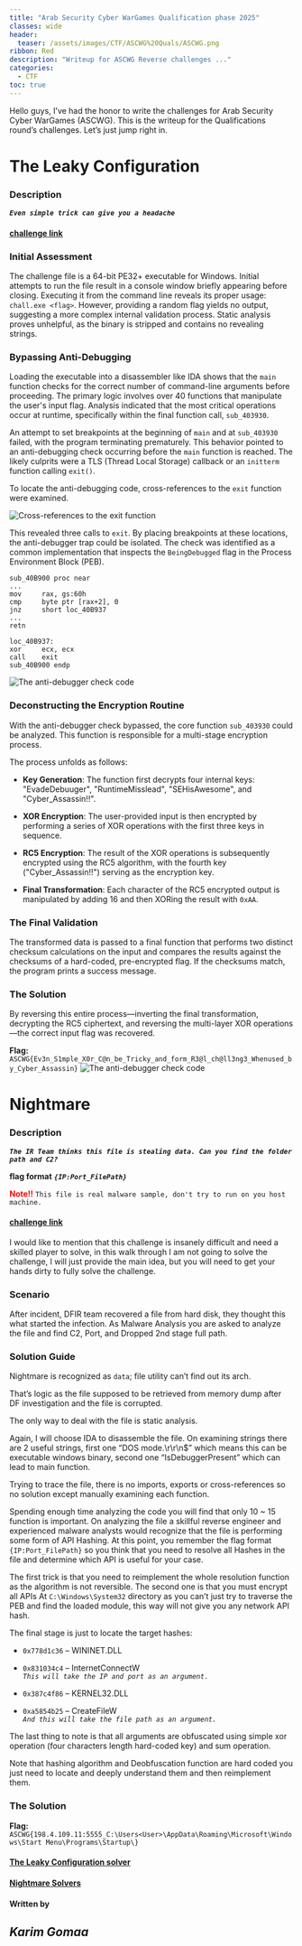 ```yaml
---
title: "Arab Security Cyber WarGames Qualification phase 2025"
classes: wide
header:
  teaser: /assets/images/CTF/ASCWG%20Quals/ASCWG.png
ribbon: Red
description: "Writeup for ASCWG Reverse challenges ..."
categories:
  - CTF
toc: true
---
```


Hello guys, I’ve had the honor to write the challenges for Arab Security Cyber WarGames (ASCWG). This is the writeup for the Qualifications round’s challenges. Let’s just jump right in.

# The Leaky Configuration

### Description

***`Even simple trick can give you a headache`***

#### <span style="color: red;">[challenge link](https://drive.google.com/file/d/1Zyc_p-4-PhL2_BUufpTKXaihxZiEQ9kH/view?usp=drive_link)</span>

### Initial Assessment

The challenge file is a 64-bit PE32+ executable for Windows. Initial attempts to run the file result in a console window briefly appearing before closing. Executing it from the command line reveals its proper usage: `chall.exe <flag>`. However, providing a random flag yields no output, suggesting a more complex internal validation process. Static analysis proves unhelpful, as the binary is stripped and contains no revealing strings.

### Bypassing Anti-Debugging

Loading the executable into a disassembler like IDA shows that the `main` function checks for the correct number of command-line arguments before proceeding. The primary logic involves over 40 functions that manipulate the user's input flag. Analysis indicated that the most critical operations occur at runtime, specifically within the final function call, `sub_403930`.

An attempt to set breakpoints at the beginning of `main` and at `sub_403930` failed, with the program terminating prematurely. This behavior pointed to an anti-debugging check occurring before the `main` function is reached. The likely culprits were a TLS (Thread Local Storage) callback or an `initterm` function calling `exit()`.

To locate the anti-debugging code, cross-references to the `exit` function were examined.

![Cross-references to the exit function](/assets/images/CTF/ASCWG%20Quals/Exit%20xref.png)

This revealed three calls to `exit`. By placing breakpoints at these locations, the anti-debugger trap could be isolated. The check was identified as a common implementation that inspects the `BeingDebugged` flag in the Process Environment Block (PEB).

```
sub_40B900 proc near
...
mov     rax, gs:60h
cmp     byte ptr [rax+2], 0
jnz     short loc_40B937
...
retn

loc_40B937:
xor     ecx, ecx
call    exit
sub_40B900 endp
```

![The anti-debugger check code](/assets/images/CTF/ASCWG%20Quals/Anti-debugger%20check.png)

### Deconstructing the Encryption Routine

With the anti-debugger check bypassed, the core function `sub_403930` could be analyzed. This function is responsible for a multi-stage encryption process.

The process unfolds as follows:

* **Key Generation**: The function first decrypts four internal keys: "EvadeDebuuger", "RuntimeMisslead", "SEHisAwesome", and "Cyber_Assassin!!".

* **XOR Encryption**: The user-provided input is then encrypted by performing a series of XOR operations with the first three keys in sequence.

* **RC5 Encryption**: The result of the XOR operations is subsequently encrypted using the RC5 algorithm, with the fourth key ("Cyber_Assassin!!") serving as the encryption key.

* **Final Transformation**: Each character of the RC5 encrypted output is manipulated by adding 16 and then XORing the result with `0xAA`.

### The Final Validation

The transformed data is passed to a final function that performs two distinct checksum calculations on the input and compares the results against the checksums of a hard-coded, pre-encrypted flag. If the checksums match, the program prints a success message.

### The Solution

By reversing this entire process—inverting the final transformation, decrypting the RC5 ciphertext, and reversing the multi-layer XOR operations—the correct input flag was recovered.

**Flag:** `ASCWG{Ev3n_S1mple_X0r_C@n_be_Tricky_and_form_R3@l_ch@ll3ng3_Whenused_by_Cyber_Assassin}`
![The anti-debugger check code](/assets/images/CTF/ASCWG%20Quals/success%20message.png)



# Nightmare

### Description

***`The IR Team thinks this file is stealing data. Can you find the folder path and C2?`***

**flag format** ***`{IP:Port_FilePath}`***

**<span style="color: red;"> Note!!</span>**
`This file is real malware sample, don't try to run on you host machine.`

#### <span style="color: red;">[challenge link](https://drive.google.com/file/d/1u0o0jOuVHoF37y6_RmMmb9_RTX43IGmo/view?usp=drive_link)</span>

I would like to mention that this challenge is insanely difficult and need a skilled player to solve, in this walk through I am not going to solve the challenge, I will just provide the main idea, but you will need to get your hands dirty to fully solve the challenge.

### Scenario

After incident, DFIR team recovered a file from hard disk, they thought this what started the infection. As Malware Analysis you are asked to analyze the file and find C2, Port, and Dropped 2nd stage full path.

### Solution Guide

Nightmare is recognized as `data`; file utility can’t find out its arch.

That’s logic as the file supposed to be retrieved from memory dump after DF investigation and the file is corrupted.

The only way to deal with the file is static analysis.

Again, I will choose IDA to disassemble the file. On examining strings there are 2 useful strings, first one “DOS mode.\r\r\n$” which means this can be executable windows binary, second one “IsDebuggerPresent” which can lead to main function.

Trying to trace the file, there is no imports, exports or cross-references so no solution except manually examining each function.

Spending enough time analyzing the code you will find that only 10 ~ 15 function is important. On analyzing the file a skillful reverse engineer and experienced malware analysts would recognize that the file is performing some form of API Hashing. At this point, you remember the flag format `{IP:Port_FilePath}` so you think that you need to resolve all Hashes in the file and determine which API is useful for your case.

The first trick is that you need to reimplement the whole resolution function as the algorithm is not reversible. The second one is that you must encrypt all APIs At `C:\Windows\System32` directory as you can’t just try to traverse the PEB and find the loaded module, this way will not give you any network API hash.

The final stage is just to locate the target hashes:

- `0x778d1c36` – WININET.DLL  
- `0x831034c4` – InternetConnectW  
  *`This will take the IP and port as an argument.`*

- `0x387c4f86` – KERNEL32.DLL  
- `0xa5854b25` – CreateFileW  
  *`And this will take the file path as an argument.`*

The last thing to note is that all arguments are obfuscated using simple xor operation (four characters length hard-coded key) and sum operation.

Note that hashing algorithm and Deobfuscation function are hard coded you just need to locate and deeply understand them and then reimplement them.

### The Solution
**Flag:** `ASCWG{198.4.109.11:5555_C:\Users<User>\AppData\Roaming\Microsoft\Windows\Start Menu\Programs\Startup\}`

#### <span style="color: red;">[The Leaky Configuration solver](https://github.com/Karim-Gomaa/Scripts/tree/main/The_Leaky_Configuration)</span>
#### <span style="color: red;">[Nightmare Solvers](https://github.com/Karim-Gomaa/Scripts/tree/main/Nightmare)</span>

#### Written by
## *Karim Gomaa*


